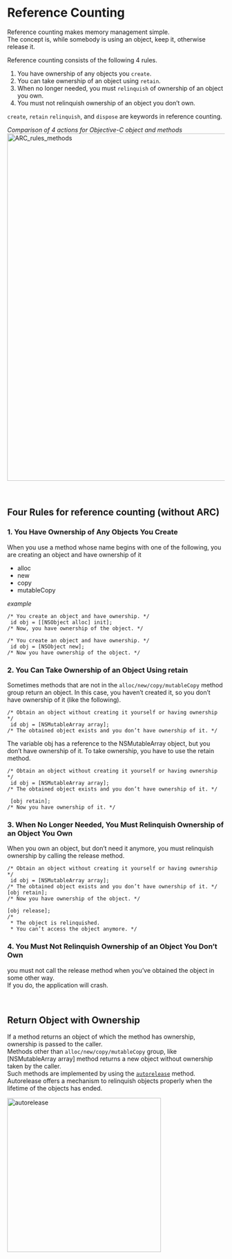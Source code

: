 # Reference Counting

Reference counting makes memory management simple.  
The concept is, while somebody is using an object, keep it, otherwise release it.

Reference counting consists of the following 4 rules.  
1. You have ownership of any objects you `create`.
2. You can take ownership of an object using `retain`. 
3. When no longer needed, you must `relinquish` of ownership of an object you own.
4. You must not relinquish ownership of an object you don’t own.     

`create`, `retain` `relinquish`, and `dispose` are keywords in reference counting.

*Comparison of 4 actions for Objective-C object and methods*
<img width="802" alt="ARC_rules_methods" src="https://user-images.githubusercontent.com/98417271/216911716-4533668d-5885-479b-ab92-e37bae609090.png">

<br>

## Four Rules for reference counting (without ARC)
### 1. You Have Ownership of Any Objects You Create
When you use a method whose name begins with one of the following, you are creating an object and have ownership of it
- alloc
- new
- copy
- mutableCopy

*example*
```objc
/* You create an object and have ownership. */
 id obj = [[NSObject alloc] init];
/* Now, you have ownership of the object. */

/* You create an object and have ownership. */
 id obj = [NSObject new];
/* Now you have ownership of the object. */
```

### 2. You Can Take Ownership of an Object Using retain
Sometimes methods that are not in the `alloc/new/copy/mutableCopy` method group return an object. In this case, you haven’t created it, so you don’t have ownership of it (like the following).  
```objc
/* Obtain an object without creating it yourself or having ownership */
 id obj = [NSMutableArray array];
/* The obtained object exists and you don’t have ownership of it. */
```

The variable obj has a reference to the NSMutableArray object, but you don’t have ownership of it. To take ownership, you have to use the retain method.  
```objc
/* Obtain an object without creating it yourself or having ownership */
 id obj = [NSMutableArray array];
/* The obtained object exists and you don’t have ownership of it. */

 [obj retain];
/* Now you have ownership of it. */
```

### 3. When No Longer Needed, You Must Relinquish Ownership of an Object You Own
When you own an object, but don’t need it anymore, you must relinquish ownership by calling the release method.  
```objc
/* Obtain an object without creating it yourself or having ownership */
 id obj = [NSMutableArray array];
/* The obtained object exists and you don’t have ownership of it. */
[obj retain];
/* Now you have ownership of the object. */

[obj release];
/*
 * The object is relinquished.
 * You can’t access the object anymore. */
```

### 4. You Must Not Relinquish Ownership of an Object You Don’t Own

you must not call the release method when you’ve obtained the object in some other way.  
If you do, the application will crash.

<br>

## Return Object with Ownership
If a method returns an object of which the method has ownership, ownership is passed to the caller.  
Methods other than `alloc/new/copy/mutableCopy` group, like [NSMutableArray array] method returns a new object without ownership taken by the caller.  
Such methods are implemented by using the [`autorelease`](https://github.com/YIshihara11201/iOSTips/tree/main/Autorelease/Autorelease.md) method. Autorelease offers a mechanism to relinquish objects properly when the lifetime of the objects has ended.  

<img width="356" alt="autorelease" src="https://user-images.githubusercontent.com/98417271/217060535-a30e93ed-1381-4372-93f1-c7dcfb8e48c4.png"> 

<br>

